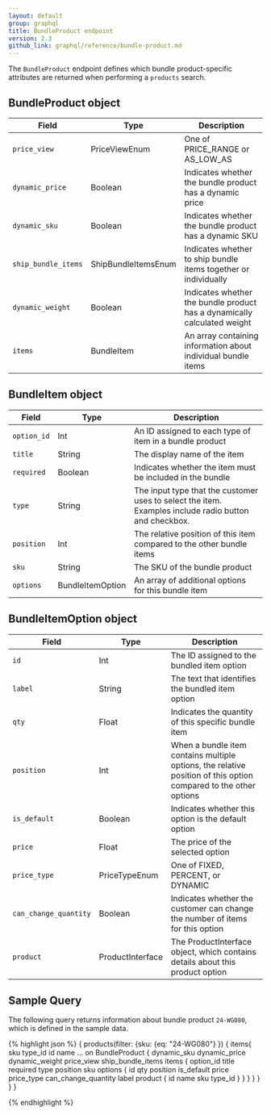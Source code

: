 ```yaml
---
layout: default
group: graphql
title: BundleProduct endpoint
version: 2.3
github_link: graphql/reference/bundle-product.md
---
```


The `BundleProduct` endpoint defines which bundle product-specific attributes are returned when performing a `products` search.

## BundleProduct object

Field | Type | Description
--- | --- | ---
`price_view` | PriceViewEnum | One of PRICE_RANGE or AS_LOW_AS
`dynamic_price` | Boolean | Indicates whether the bundle product has a dynamic price
`dynamic_sku` | Boolean | Indicates whether the bundle product has a dynamic SKU
`ship_bundle_items` | ShipBundleItemsEnum | Indicates whether to ship bundle items together or individually
`dynamic_weight` | Boolean | Indicates whether the bundle product has a dynamically calculated weight
`items` | BundleItem | An array containing information about individual bundle items

## BundleItem object

Field | Type | Description
--- | --- | ---
`option_id` | Int | An ID assigned to each type of item in a bundle product
`title` | String | The display name of the item
`required` | Boolean | Indicates whether the item must be included in the bundle
`type` | String | The input type that the customer uses to select the item. Examples include radio button and checkbox.
`position` | Int | The relative position of this item compared to the other bundle items
`sku` | String | The SKU of the bundle product
`options`  | BundleItemOption | An array of additional options for this bundle item

##  BundleItemOption object

Field | Type | Description
--- | --- | ---
`id` | Int | The ID assigned to the bundled item option
`label` | String | The text that identifies the bundled item option
`qty` | Float | Indicates the quantity of this specific bundle item
`position` | Int | When a bundle item contains multiple options, the relative position of this option compared to the other options
`is_default` | Boolean | Indicates whether this option is the default option
`price` | Float | The price of the selected option
`price_type` | PriceTypeEnum | One of FIXED, PERCENT, or DYNAMIC
`can_change_quantity` | Boolean | Indicates whether the customer can change the number of items for this option
`product` | ProductInterface | The ProductInterface object, which contains details about this product option

## Sample Query

The following query returns information about bundle product `24-WG080`, which is defined in the sample data.

{% highlight json %}
{
   products(filter: {sku:
    {eq: "24-WG080"}
  	})
   {
       items{
           sku
           type_id
           id
           name
           ... on BundleProduct {
           dynamic_sku
            dynamic_price
            dynamic_weight
            price_view
            ship_bundle_items
            items {
              option_id
              title
              required
              type
              position
              sku
              options {
                id
                qty
                position
                is_default
                price
                price_type
                can_change_quantity
                label
                product {
                  id
                  name
                  sku
                  type_id
                   }
                }
            }
           }
       }
   }
}

{% endhighlight %}
